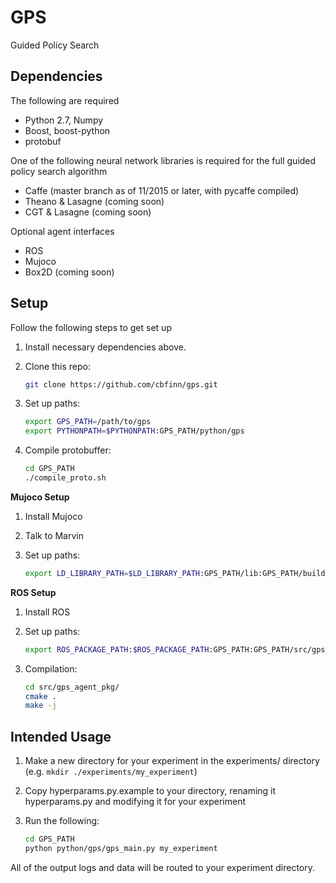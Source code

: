GPS
======
Guided Policy Search

## Dependencies
The following are required
* Python 2.7, Numpy
* Boost, boost-python
* protobuf

One of the following neural network libraries is required for the full guided policy search algorithm
* Caffe (master branch as of 11/2015 or later, with pycaffe compiled)
* Theano & Lasagne (coming soon)
* CGT & Lasagne (coming soon)

Optional agent interfaces
* ROS
* Mujoco
* Box2D (coming soon)

## Setup
Follow the following steps to get set up

1. Install necessary dependencies above.

2. Clone this repo:

    ```sh
    git clone https://github.com/cbfinn/gps.git
    ```

3. Set up paths:

    ```sh
    export GPS_PATH=/path/to/gps
    export PYTHONPATH=$PYTHONPATH:GPS_PATH/python/gps
    ```

4. Compile protobuffer:

    ```sh
    cd GPS_PATH
    ./compile_proto.sh
    ```

**Mujoco Setup**

1. Install Mujoco

2. Talk to Marvin

3. Set up paths:
    ```sh
    export LD_LIBRARY_PATH=$LD_LIBRARY_PATH:GPS_PATH/lib:GPS_PATH/build/lib
    ```


**ROS Setup**

1. Install ROS

2. Set up paths:

    ```sh
    export ROS_PACKAGE_PATH:$ROS_PACKAGE_PATH:GPS_PATH:GPS_PATH/src/gps_agent_pkg
    ```
3. Compilation:

    ```sh
    cd src/gps_agent_pkg/
    cmake .
    make -j
    ```

## Intended Usage
1. Make a new directory for your experiment in the experiments/ directory (e.g. `mkdir ./experiments/my_experiment`)

2. Copy hyperparams.py.example to your directory, renaming it hyperparams.py and modifying it for your experiment

3. Run the following:
    ```sh
    cd GPS_PATH
    python python/gps/gps_main.py my_experiment
    ```

All of the output logs and data will be routed to your experiment directory.

